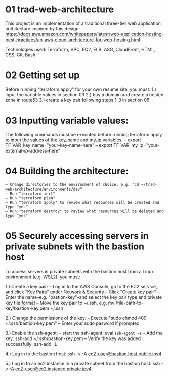 # 01 trad-web-architecture
This project is an implementation of a traditional three-tier web application architecture inspired by this design:
https://docs.aws.amazon.com/whitepapers/latest/web-application-hosting-best-practices/an-aws-cloud-architecture-for-web-hosting.html

Technologies used: Terraform, VPC, EC2, ELB, ASG, CloudFront, HTML, CSS, Git, Bash

# 02 Getting set up
Before running "terraform apply" for your own resume site, you must:
1.) input the variable values in section 03
2.) buy a domain and create a hosted zone in route53
3.) create a key pair following steps 1-3 in section 05
 
# 03 Inputting variable values:
The following commands must be executed before running terraform apply to input the values of the key_name and my_ip variables:
    – export TF_VAR_key_name="your-key-name-here"
    – export TF_VAR_my_ip="your-external-ip-address-here"

# 04 Building the architecture:
    – Change directories to the environment of choice, e.g. "cd ~/trad-web-architecture/environments/dev"
    – Run "terraform init"
    – Run "terraform plan"
    – Run "terraform apply" to review what resources will be created and type "yes"
    – Run "terraform destroy" to review what resources will be deleted and type "yes"

# 05 Securely accessing servers in private subnets with the bastion host
To access servers in private subnets with the bastion host from a Linux environment (e.g. WSL2), you must:

1.) Create a key pair:
    – Log in to the AWS Console, go to the EC2 service, and click "Key Pairs" under Network & Security
    – Click "Create key pair"
    – Enter the name–e.g. "bastion-key"–and select the key pair type and private key file format
    – Move the key pair to ~/.ssh, e.g. mv /file-path-to-key/bastion-key.pem ~/.ssh

2.) Change the permissions of the key:
    – Execute "sudo chmod 400 ~/.ssh/bastion-key.pem"
    – Enter your sudo pasword if prompted

3.) Enable the ssh-agent:
    – start the ssh-agent:  eval `ssh-agent -s` 
    – Add the key: ssh-add ~/.ssh/bastion-key.pem
    – Verify the key was added successfully: ssh-add -L

4.) Log in to the bastion host: ssh -v -A ec2-user@bastion.host.public.ipv4

5.) Log in to an ec2 instance in a private subnet from the bastion host: ssh -v -A ec2-user@ec2.instance.private.ipv4

